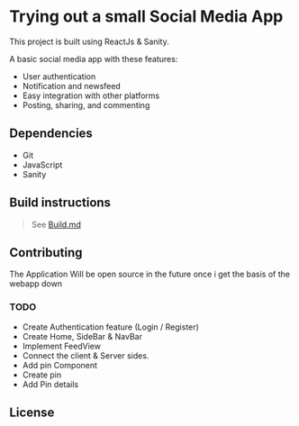 # Trying out a small Social Media App

This project is built using ReactJs & Sanity.

A basic social media app with these features:

- User authentication
- Notification and newsfeed
- Easy integration with other platforms
- Posting, sharing, and commenting

## Dependencies

- Git
- JavaScript
- Sanity

## Build instructions

> See [Build.md](Build.md)

## Contributing

The Application Will be open source in the future once i get the basis of the webapp down

### TODO

- Create Authentication feature (Login / Register)
- Create Home, SideBar & NavBar
- Implement FeedView
- Connect the client & Server sides.
- Add pin Component
- Create pin
- Add Pin details

## License
